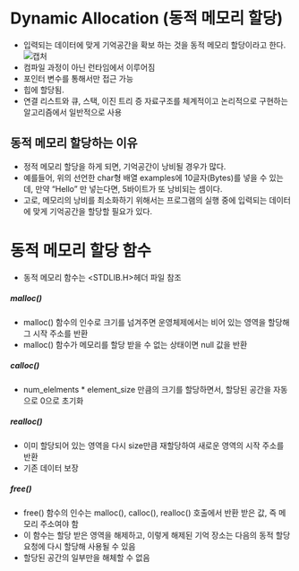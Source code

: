 # Dynamic Allocation (동적 메모리 할당)
* 입력되는 데이터에 맞게 기억공간을 확보 하는 것을 동적 메모리 할당이라고 한다.
![캡처](https://user-images.githubusercontent.com/79950254/122795740-947eea80-d2f8-11eb-9c09-bfc48c31c1fa.PNG)
* 컴파일 과정이 아닌 런타임에서 이루어짐
* 포인터 변수를 통해서만 접근 가능
* 힙에 할당됨.
* 연결 리스트와 큐, 스택, 이진 트리 증 자료구조를 체계적이고 논리적으로 구현하는 알고리즘에서 일반적으로 사용
## 동적 메모리 할당하는 이유
* 정적 메모리 할당을 하게 되면, 기억공간이 낭비될 경우가 많다.
* 예를들어, 위의 선언한 char형 배열 examples에 10글자(Bytes)를 넣을 수 있는데, 만약 “Hello” 만 넣는다면, 5바이트가 또 낭비되는 셈이다. 
* 고로, 메모리의 낭비를 최소화하기 위해서는 프로그램의 실행 중에 입력되는 데이터에 맞게 기억공간을 할당할 필요가 있다.

# 동적 메모리 할당 함수
* 동적 메모리 함수는 <STDLIB.H>헤더 파일 참조
##### malloc()
*  malloc() 함수의 인수로 크기를 넘겨주면 운영체제에서는 비어 있는 영역을 할당해 그 시작 주소를 반환
*  malloc() 함수가 메모리를 할당 받을 수 없는 상태이면 null 값을 반환
##### calloc()
* num_elelments * element_size 만큼의 크기를 할당하면서, 할당된 공간을 자동으로 0으로 초기화
##### realloc()
* 이미 할당되어 있는 영역을 다시 size만큼 재할당하여 새로운 영역의 시작 주소를 반환
* 기존 데이터 보장
##### free()
* free() 함수의 인수는 malloc(), calloc(), realloc() 호출에서 반환 받은 값, 즉 메모리 주소여야 함
* 이 함수는 할당 받은 영역을 해제하고, 이렇게 해제된 기억 장소는 다음의 동적 할당 요청에 다시 할당해 사용될 수 있음
* 할당된 공간의 일부만을 해체할 수 없음
